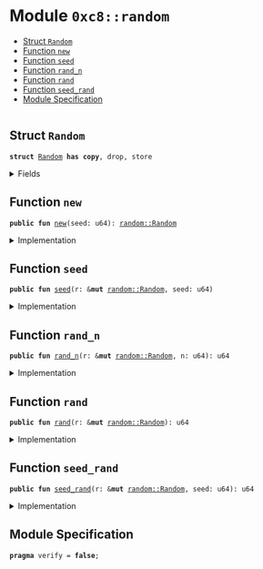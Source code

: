 
<a name="0xc8_random"></a>

# Module `0xc8::random`



-  [Struct `Random`](#0xc8_random_Random)
-  [Function `new`](#0xc8_random_new)
-  [Function `seed`](#0xc8_random_seed)
-  [Function `rand_n`](#0xc8_random_rand_n)
-  [Function `rand`](#0xc8_random_rand)
-  [Function `seed_rand`](#0xc8_random_seed_rand)
-  [Module Specification](#@Module_Specification_0)


<pre><code></code></pre>



<a name="0xc8_random_Random"></a>

## Struct `Random`



<pre><code><b>struct</b> <a href="random.md#0xc8_random_Random">Random</a> <b>has</b> <b>copy</b>, drop, store
</code></pre>



<details>
<summary>Fields</summary>


<dl>
<dt>
<code>seed: u64</code>
</dt>
<dd>

</dd>
</dl>


</details>

<a name="0xc8_random_new"></a>

## Function `new`



<pre><code><b>public</b> <b>fun</b> <a href="random.md#0xc8_random_new">new</a>(seed: u64): <a href="random.md#0xc8_random_Random">random::Random</a>
</code></pre>



<details>
<summary>Implementation</summary>


<pre><code><b>public</b> <b>fun</b> <a href="random.md#0xc8_random_new">new</a>(seed: u64): <a href="random.md#0xc8_random_Random">Random</a> {
    <a href="random.md#0xc8_random_Random">Random</a> {
        seed
    }
}
</code></pre>



</details>

<a name="0xc8_random_seed"></a>

## Function `seed`



<pre><code><b>public</b> <b>fun</b> <a href="random.md#0xc8_random_seed">seed</a>(r: &<b>mut</b> <a href="random.md#0xc8_random_Random">random::Random</a>, seed: u64)
</code></pre>



<details>
<summary>Implementation</summary>


<pre><code><b>public</b> <b>fun</b> <a href="random.md#0xc8_random_seed">seed</a>(r: &<b>mut</b> <a href="random.md#0xc8_random_Random">Random</a>, seed: u64) {
    r.seed = ((((r.seed <b>as</b> u128) + (seed <b>as</b> u128) & 0x0000000000000000ffffffffffffffff)) <b>as</b> u64)
}
</code></pre>



</details>

<a name="0xc8_random_rand_n"></a>

## Function `rand_n`



<pre><code><b>public</b> <b>fun</b> <a href="random.md#0xc8_random_rand_n">rand_n</a>(r: &<b>mut</b> <a href="random.md#0xc8_random_Random">random::Random</a>, n: u64): u64
</code></pre>



<details>
<summary>Implementation</summary>


<pre><code><b>public</b> <b>fun</b> <a href="random.md#0xc8_random_rand_n">rand_n</a>(r: &<b>mut</b> <a href="random.md#0xc8_random_Random">Random</a>, n: u64): u64 {
    r.seed = ((((9223372036854775783u128 * ((r.seed <b>as</b> u128) + 999983)) &gt;&gt; 1) & 0x0000000000000000ffffffffffffffff) <b>as</b> u64);
    r.seed % n
}
</code></pre>



</details>

<a name="0xc8_random_rand"></a>

## Function `rand`



<pre><code><b>public</b> <b>fun</b> <a href="random.md#0xc8_random_rand">rand</a>(r: &<b>mut</b> <a href="random.md#0xc8_random_Random">random::Random</a>): u64
</code></pre>



<details>
<summary>Implementation</summary>


<pre><code><b>public</b> <b>fun</b> <a href="random.md#0xc8_random_rand">rand</a>(r: &<b>mut</b> <a href="random.md#0xc8_random_Random">Random</a>): u64 {
    r.seed = ((((9223372036854775783u128 * ((r.seed <b>as</b> u128)) + 999983) &gt;&gt; 1) & 0x0000000000000000ffffffffffffffff) <b>as</b> u64);
    r.seed
}
</code></pre>



</details>

<a name="0xc8_random_seed_rand"></a>

## Function `seed_rand`



<pre><code><b>public</b> <b>fun</b> <a href="random.md#0xc8_random_seed_rand">seed_rand</a>(r: &<b>mut</b> <a href="random.md#0xc8_random_Random">random::Random</a>, seed: u64): u64
</code></pre>



<details>
<summary>Implementation</summary>


<pre><code><b>public</b> <b>fun</b> <a href="random.md#0xc8_random_seed_rand">seed_rand</a>(r: &<b>mut</b> <a href="random.md#0xc8_random_Random">Random</a>, seed: u64): u64 {


    r.seed = ((((r.seed <b>as</b> u128) + (seed <b>as</b> u128) & 0x0000000000000000ffffffffffffffff)) <b>as</b> u64);
    r.seed = (((9223372036854775783u128 * ((r.seed <b>as</b> u128) + 999983) &gt;&gt; 1) & 0x0000000000000000ffffffffffffffff) <b>as</b> u64);
    r.seed
}
</code></pre>



</details>

<a name="@Module_Specification_0"></a>

## Module Specification



<pre><code><b>pragma</b> verify = <b>false</b>;
</code></pre>
